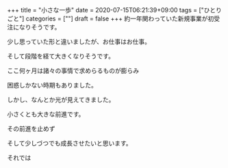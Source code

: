 +++
title = "小さな一歩"
date = 2020-07-15T06:21:39+09:00
tags = ["ひとりごと"]
categories = [""]
draft = false
+++
約一年関わっていた新規事業が初受注になりそうです。

少し思っていた形と違いましたが、お仕事はお仕事。

そして段階を経て大きくなりそうです。

ここ何ヶ月は諸々の事情で求めらるものが膨らみ

困惑しかない時期もありました。

しかし、なんとか光が見えてきました。

小さくとも大きな前進です。

その前進を止めず

そして少しづつでも成長させたいと思います。

それでは